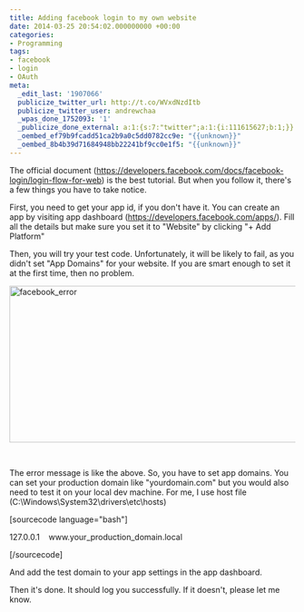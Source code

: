 ```yaml
---
title: Adding facebook login to my own website
date: 2014-03-25 20:54:02.000000000 +00:00
categories:
- Programming
tags:
- facebook
- login
- OAuth
meta:
  _edit_last: '1907066'
  publicize_twitter_url: http://t.co/WVxdNzdItb
  publicize_twitter_user: andrewchaa
  _wpas_done_1752093: '1'
  _publicize_done_external: a:1:{s:7:"twitter";a:1:{i:111615627;b:1;}}
  _oembed_ef79b9fcadd51ca2b9a0c5dd0782cc9e: "{{unknown}}"
  _oembed_8b4b39d71684948bb22241bf9cc0e1f5: "{{unknown}}"
---
```

<p>The official document (<a href="https://developers.facebook.com/docs/facebook-login/login-flow-for-web">https://developers.facebook.com/docs/facebook-login/login-flow-for-web</a>) is the best tutorial. But when you follow it, there's a few things you have to take notice.</p>
<p>First, you need to get your app id, if you don't have it. You can create an app by visiting app dashboard (<a href="https://developers.facebook.com/apps/">https://developers.facebook.com/apps/</a>). Fill all the details but make sure you set it to "Website" by clicking "+ Add Platform"</p>
<p>Then, you will try your test code. Unfortunately, it will be likely to fail, as you didn't set "App Domains" for your website. If you are smart enough to set it at the first time, then no problem.</p>
<p><a href="http://simplelifeuk.files.wordpress.com/2014/03/facebook_error1.jpg"><img class="aligncenter size-full wp-image-1590" src="{{ site.baseurl }}/assets/facebook_error1.jpg" alt="facebook_error" width="590" height="276" /></a></p>
<p>&nbsp;</p>
<p>The error message is like the above. So, you have to set app domains. You can set your production domain like "yourdomain.com" but you would also need to test it on your local dev machine. For me, I use host file (C:\Windows\System32\drivers\etc\hosts)</p>
<p>[sourcecode language="bash"]</p>
<p>127.0.0.1    www.your_production_domain.local</p>
<p>[/sourcecode]</p>
<p>And add the test domain to your app settings in the app dashboard.</p>
<p>Then it's done. It should log you successfully. If it doesn't, please let me know.</p>
<p>&nbsp;</p>
